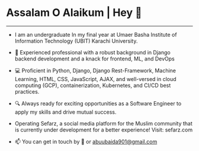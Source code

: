 # Assalam O Alaikum | Hey 👋
---

- I am an undergraduate In my final year at Umaer Basha Institute of Information Technology (UBIT) Karachi University.

- 🚀 Experienced professional with a robust background in Django backend development and a knack for frontend, ML, and DevOps

- 💻 Proficient in Python, Django, Django Rest-Framework, Machine Learning, HTML, CSS, JavaScript, AJAX, and well-versed in cloud computing (GCP), containerization, Kubernetes, and CI/CD best practices.

- 🔍 Always ready for exciting opportunities as a Software Engineer to apply my skills and drive mutual success.

- Operating Sefarz, a social media platform for the Muslim community that is currently under development for a better experience! Visit: sefarz.com

- 📫 You can get in touch by 👋 or abuubaida901@gmail.com
